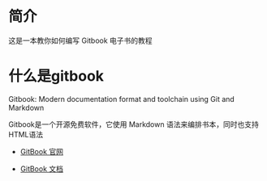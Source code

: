 # 简介

这是一本教你如何编写 Gitbook 电子书的教程

# 什么是gitbook

Gitbook: Modern documentation format and toolchain using Git and Markdown

Gitbook是一个开源免费软件，它使用 Markdown 语法来编排书本，同时也支持HTML语法

* [GitBook 官网](https://www.gitbook.com)

* [GitBook 文档](https://github.com/GitbookIO/gitbook)

